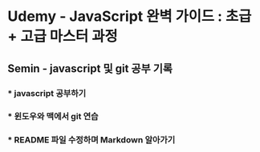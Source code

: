 Udemy - JavaScript 완벽 가이드 : 초급 + 고급 마스터 과정
=============================================================================
Semin - javascript 및 git 공부 기록
-----------------------------------------------------------------------------

### * javascript 공부하기 
### * 윈도우와 맥에서 git 연습
### * README 파일 수정하며 Markdown 알아가기